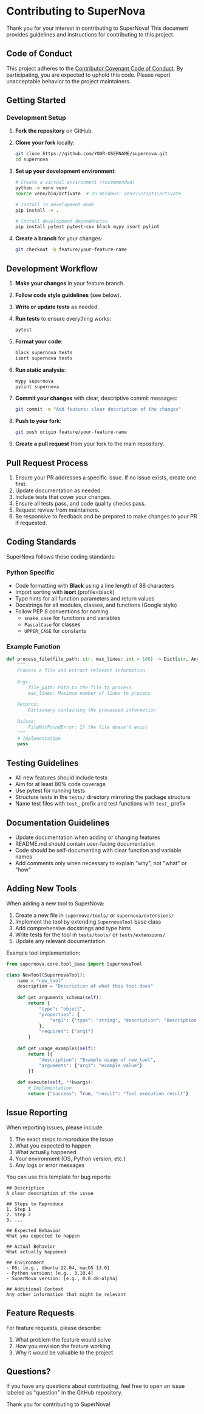 # Contributing to SuperNova

Thank you for your interest in contributing to SuperNova! This document provides guidelines and instructions for contributing to this project.

## Code of Conduct

This project adheres to the [Contributor Covenant Code of Conduct](CODE_OF_CONDUCT.md). By participating, you are expected to uphold this code. Please report unacceptable behavior to the project maintainers.

## Getting Started

### Development Setup

1. **Fork the repository** on GitHub.

2. **Clone your fork** locally:
   ```bash
   git clone https://github.com/YOUR-USERNAME/supernova.git
   cd supernova
   ```

3. **Set up your development environment**:
   ```bash
   # Create a virtual environment (recommended)
   python -m venv venv
   source venv/bin/activate  # On Windows: venv\Scripts\activate
   
   # Install in development mode
   pip install -e .
   
   # Install development dependencies
   pip install pytest pytest-cov black mypy isort pylint
   ```

4. **Create a branch** for your changes:
   ```bash
   git checkout -b feature/your-feature-name
   ```

## Development Workflow

1. **Make your changes** in your feature branch.

2. **Follow code style guidelines** (see below).

3. **Write or update tests** as needed.

4. **Run tests** to ensure everything works:
   ```bash
   pytest
   ```

5. **Format your code**:
   ```bash
   black supernova tests
   isort supernova tests
   ```

6. **Run static analysis**:
   ```bash
   mypy supernova
   pylint supernova
   ```

7. **Commit your changes** with clear, descriptive commit messages:
   ```bash
   git commit -m "Add feature: clear description of the changes"
   ```

8. **Push to your fork**:
   ```bash
   git push origin feature/your-feature-name
   ```

9. **Create a pull request** from your fork to the main repository.

## Pull Request Process

1. Ensure your PR addresses a specific issue. If no issue exists, create one first.
2. Update documentation as needed.
3. Include tests that cover your changes.
4. Ensure all tests pass, and code quality checks pass.
5. Request review from maintainers.
6. Be responsive to feedback and be prepared to make changes to your PR if requested.

## Coding Standards

SuperNova follows these coding standards:

### Python Specific

- Code formatting with **Black** using a line length of 88 characters
- Import sorting with **isort** (profile=black)
- Type hints for all function parameters and return values
- Docstrings for all modules, classes, and functions (Google style)
- Follow PEP 8 conventions for naming:
  - `snake_case` for functions and variables
  - `PascalCase` for classes
  - `UPPER_CASE` for constants

### Example Function

```python
def process_file(file_path: str, max_lines: int = 100) -> Dict[str, Any]:
    """
    Process a file and extract relevant information.
    
    Args:
        file_path: Path to the file to process
        max_lines: Maximum number of lines to process
        
    Returns:
        Dictionary containing the processed information
        
    Raises:
        FileNotFoundError: If the file doesn't exist
    """
    # Implementation
    pass
```

## Testing Guidelines

- All new features should include tests
- Aim for at least 80% code coverage
- Use pytest for running tests
- Structure tests in the `tests/` directory mirroring the package structure
- Name test files with `test_` prefix and test functions with `test_` prefix

## Documentation Guidelines

- Update documentation when adding or changing features
- README.md should contain user-facing documentation
- Code should be self-documenting with clear function and variable names
- Add comments only when necessary to explain "why", not "what" or "how"

## Adding New Tools

When adding a new tool to SuperNova:

1. Create a new file in `supernova/tools/` or `supernova/extensions/`
2. Implement the tool by extending `SupernovaTool` base class
3. Add comprehensive docstrings and type hints
4. Write tests for the tool in `tests/tools/` or `tests/extensions/`
5. Update any relevant documentation

Example tool implementation:

```python
from supernova.core.tool_base import SupernovaTool

class NewTool(SupernovaTool):
    name = "new_tool"
    description = "Description of what this tool does"
    
    def get_arguments_schema(self):
        return {
            "type": "object",
            "properties": {
                "arg1": {"type": "string", "description": "Description of arg1"}
            },
            "required": ["arg1"]
        }
    
    def get_usage_examples(self):
        return [{
            "description": "Example usage of new_tool",
            "arguments": {"arg1": "example_value"}
        }]
    
    def execute(self, **kwargs):
        # Implementation
        return {"success": True, "result": "Tool execution result"}
```

## Issue Reporting

When reporting issues, please include:

1. The exact steps to reproduce the issue
2. What you expected to happen
3. What actually happened
4. Your environment (OS, Python version, etc.)
5. Any logs or error messages

You can use this template for bug reports:

```
## Description
A clear description of the issue

## Steps to Reproduce
1. Step 1
2. Step 2
3. ...

## Expected Behavior
What you expected to happen

## Actual Behavior
What actually happened

## Environment
- OS: [e.g., Ubuntu 22.04, macOS 13.0]
- Python version: [e.g., 3.10.4]
- SuperNova version: [e.g., 0.0.48-alpha]

## Additional Context
Any other information that might be relevant
```

## Feature Requests

For feature requests, please describe:

1. What problem the feature would solve
2. How you envision the feature working
3. Why it would be valuable to the project

## Questions?

If you have any questions about contributing, feel free to open an issue labeled as "question" in the GitHub repository.

Thank you for contributing to SuperNova! 